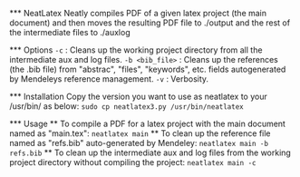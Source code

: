 *** NeatLatex
Neatly compiles PDF of a given latex project (the main document) and then moves the resulting PDF file to ./output and the rest of the intermediate files to ./auxlog

*** Options
`-c` : Cleans up the working project directory from all the intermediate aux and log files.
`-b <bib_file>` : Cleans up the references (the .bib file) from "abstrac", "files", "keywords", etc. fields autogenerated by Mendeleys reference management.
`-v` : Verbosity.

*** Installation
Copy the version you want to use as neatlatex to your /usr/bin/ as below:
`sudo cp neatlatex3.py /usr/bin/neatlatex`

*** Usage
** To compile a PDF for a latex project with the main document named as "main.tex":
`neatlatex main`
** To clean up the reference file named as "refs.bib" auto-generated by Mendeley:
`neatlatex main -b refs.bib`
** To clean up the intermediate aux and log files from the working project directory without compiling the project:
`neatlatex main -c`

